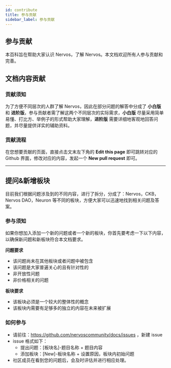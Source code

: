 ```yaml
---
id: contribute
title: 参与贡献
sidebar_label: 参与贡献
---
```



## 参与贡献

本百科旨在帮助大家认识 Nervos，了解 Nervos。本文档欢迎所有人参与贡献和完善。

## 文档内容贡献

### 贡献须知

为了方便不同层次的人群了解 Nervos，因此在部分问题的解答中分成了 **小白版** 和 **进阶版**，参与贡献者需了解这两个不同层次的实际需求，**小白版** 尽量采用简单易懂、打比方、举例子的形式帮助大家理解，**进阶版** 需要详细地客观地回答问题，并尽量提供详实的辅助资料。

### 贡献流程

在您想要贡献的页面，直接点击文末左下角的 **Edit this page** 即可跳转对应的 Github 界面，修改对应的内容，发起一个 **New pull request** 即可。

---

## 提问&新增板块

目前我们根据问题涉及到的不同内容，进行了拆分，分成了：Nervos，CKB，Nervos DAO，Neuron 等不同的板块，方便大家可以迅速地找到相关问题及答案。

### 参与须知

如果你想加入添加一个新的问题或者一个新的板块，你首先要考虑一下以下内容，以确保新问题和新板块符合本文档要求。

**问题要求**
* 该问题尚未在其他板块或者问题中被包含
* 该问题是大家普遍关心的且有针对性的
* 非开放性问题
* 非价格相关的问题

**板块要求**
* 该板块必须是一个较大的整体性的概念
* 该板块内需要有足够多的独立的内容在未来被扩展

### 如何参与

* 请前往：https://github.com/nervoscommunity/docs/issues ，新建 issue
* issue 格式如下：
    * 提出问题：[板块名]-题目名称 + 题目内容
    * 添加板块：[New]-板块名称 + 设置原因，板块内初始问题
* 社区成员在看到您的问题后，会及时评估并进行相应处理。



